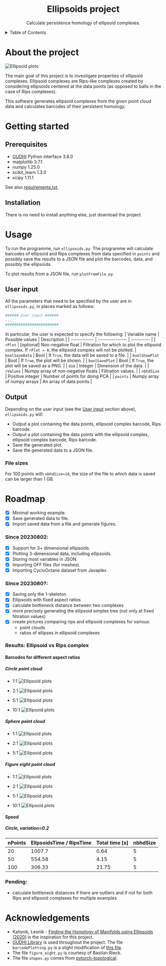 <div align="center">

  <h1 align="center">Ellipsoids project</h3>

  <p align="center">
    Calculate persistence homology of ellipsoid complexes.
  </p>
</div>



<!-- TABLE OF CONTENTS -->
<details>
  <summary>Table of Contents</summary>
  <ol>
    <li><a href="#about-the-project">About The Project</a></li>
    <li><a href="#getting-started">Getting Started</a>
      <ul>
        <li><a href="#prerequisites">Prerequisites</a></li>
        <li><a href="#installation">Installation</a></li>
      </ul>
    </li>
    <li><a href="#usage">Usage</a></li>
       <ul>
        <li><a href="#user-input">User input</a></li>
        <li><a href="#output">Output</a></li>
      </ul>
    <li><a href="#roadmap">Roadmap</a></li>
    <li><a href="#acknowledgments">Acknowledgments</a></li>
  </ol>
</details>

# About the project
![Ellipsoid plots](images/ellipsoids_nPts=10_rStep=0.01_nbhdSize=3_20230731_115042.png)

The main goal of this project is to investigate properties of ellipsoid complexes. Ellipsoid complexes are Rips-like complexes created by considering ellipsoids centered at the data points (as opposed to balls in the case of Rips complexes).

This software generates ellipsoid complexes from the given point cloud data and calculates barcodes of their persistent homology.

# Getting started
## Prerequisites
- [GUDHI](https://gudhi.inria.fr/index.html) Python interface 3.8.0
- matplotlib 3.7.1
- numpy 1.25.0
- scikit_learn 1.3.0
- scipy 1.11.1

See also [requirements.txt](./requirements.txt).

## Installation
There is no need to install anything else, just download the project.


# Usage
To run the programme, run `ellipsoids.py`. 
The programme will calculate barcodes of ellipsoid and Rips complexes from data specified in `points` and possibly save the results to a JSON file and plot the barcodes, data, and possibly the ellipsoids.

To plot results from a JSON file, run `plotFromFile.py`.


## User input
All the parameters that need to be specified by the user are in `ellipsoids.py`, in places marked as follows:
```python
###### User input ######
...
########################
```

In particular, the user is expected to specify the following:
| Variable name | Possible values | Description | 
| :----------- | :-------------- | :--------- | 
| `rPlot` | [optional] Non-negative float | Filtration for which to plot the ellipsoid complex. If `rPlot = 0`, the ellipsoid complex will not be plotted.
| `boolSaveData` | Bool | If `True`, the data will be saved to a file. |
| `boolShowPlot` | Bool | If `True`, the plot will be shown. |
| `boolSavePlot` | Bool | If `True`, the plot will be saved as a PNG. |
| `dim`          | Integer | Dimension of the data. |
| `rValues` | Numpy array of non-negative floats | Filtration values. |
| `nbhdSize` | Positive integer | Number of points for doing PCA |
| `points` | Numpy array of numpy arrays | An array of data points |

## Output
Depending on the user input (see the <a href="#user-input">User input</a> section above), `ellipsoids.py` will:
- Output a plot containing the data points, ellipsoid complex barcode, Rips barcode.
- Output a plot containing the data points with the ellipsoid complex, ellipsoid complex barcode, Rips barcode.
- Save the generated plot.
- Save the generated data to a JSON file.

### File sizes
For 100 points with `nbhdSize=10`, the size of the file to which data is saved can be larger than 1 GB.


# Roadmap
- [x] Minimal working example.
- [x] Save generated data to file.
- [x] Import saved data from a file and generate figures.

### Since 20230802:
- [X] Support for 3+ dimensional ellipsoids.
- [X] Plotting 3-dimensional data, including ellipsoids.
- [X] Storing most variables in JSON.
- [X] Importing OFF files (for meshes).
- [X] Importing CycloOctane dataset from Javaplex.

### Since 2023080?:
- [X] Saving only the 1-skeleton
- [X] Ellipsoids with fixed aspect ratios
- [X] calculate bottleneck distance between two complexes 
- [X] more precisely generating the ellipsoid simplex tree (not only at fixed filtration values)
- [X] create pictures comparing rips and ellipsoid complexes for various:
  * point clouds
  * ratios of ellipses in ellipsoid complexes

### Results: Ellipsoid vs Rips complex

#### Barcodes for different aspect ratios
##### Circle point cloud
- 1:1
![Ellipsoid plots](images/circle_1-1_n=50.png)

- 2:1
![Ellipsoid plots](images/circle_2-1_n=50.png)

- 5:1
![Ellipsoid plots](images/circle_5-1_n=50.png)

- 10:1
![Ellipsoid plots](images/circle_10-1_n=50.png)


##### Sphere point cloud
- 1:1
![Ellipsoid plots](images/sphere_1-1-1_n=100.png)

- 2:1
![Ellipsoid plots](images/sphere_2-1-1_n=100.png)

- 5:1
![Ellipsoid plots](images/sphere_5-1-1_n=100.png)



##### Figure eight point cloud
- 1:1
![Ellipsoid plots](images/figureEight_1-1_n=100.png)

- 2:1
![Ellipsoid plots](images/figureEight_2-1_n=100.png)

- 5:1
![Ellipsoid plots](images/figureEight_5-1_n=100.png)

- 10:1
![Ellipsoid plots](images/figureEight_10-1_n=100.png)


#### Speed

##### Circle, variation=0.2

| nPoints | EllpsoidsTime / RipsTime | Total time [s] | nbhdSize |
|---------|--------------------------|----------------|----------|
| 20      | 1007.7                   | 0.64           | 5        |
| 50      | 554.58                   | 4.15           | 5        |
| 100     | 306.33                   | 21.75          | 5        |

<!--
#### Bottleneck distance 
##### Bottleneck distance between ellipsoid and Rips complex
- without outliers -
[parameter values]

- with outliers

##### Bottleneck distance with vs without outliers (ellipsoid complex)


##### Bottleneck distance with vs without outliers (Rips complex)
-->


### Pending:
- calculate bottleneck distances if there are outliers and if not for both Rips and ellipsoid complexes for multiple examples

# Acknowledgements
- Kalisnik, Lesnik - [Finding the Homology of Manifolds using Ellipsoids (2020)](https://arxiv.org/abs/2006.09194) is the inspiration for this project.
- [GUDHI Library](https://gudhi.inria.fr/index.html) is used throughout the project. The file `barcodePlotting.py` is a slight modification of [this file](https://gudhi.inria.fr/python/latest/_modules/gudhi/persistence_graphical_tools.html#plot_persistence_barcode). <The modification makes it possible to specify the start and the end of x-axis.>
- The file `figure_eight.py` is courtesy of Bastian Rieck.
- The file `shapes.py` comes from [pytorch-topological](https://github.com/aidos-lab/pytorch-topological/blob/main/torch_topological/data/shapes.py).



